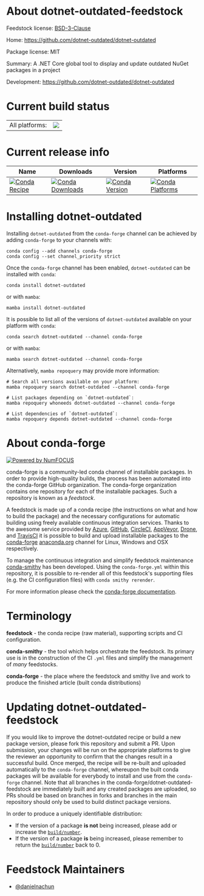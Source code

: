 About dotnet-outdated-feedstock
===============================

Feedstock license: [BSD-3-Clause](https://github.com/conda-forge/dotnet-outdated-feedstock/blob/main/LICENSE.txt)

Home: https://github.com/dotnet-outdated/dotnet-outdated

Package license: MIT

Summary: A .NET Core global tool to display and update outdated NuGet packages in a project

Development: https://github.com/dotnet-outdated/dotnet-outdated

Current build status
====================


<table><tr><td>All platforms:</td>
    <td>
      <a href="https://dev.azure.com/conda-forge/feedstock-builds/_build/latest?definitionId=24110&branchName=main">
        <img src="https://dev.azure.com/conda-forge/feedstock-builds/_apis/build/status/dotnet-outdated-feedstock?branchName=main">
      </a>
    </td>
  </tr>
</table>

Current release info
====================

| Name | Downloads | Version | Platforms |
| --- | --- | --- | --- |
| [![Conda Recipe](https://img.shields.io/badge/recipe-dotnet--outdated-green.svg)](https://anaconda.org/conda-forge/dotnet-outdated) | [![Conda Downloads](https://img.shields.io/conda/dn/conda-forge/dotnet-outdated.svg)](https://anaconda.org/conda-forge/dotnet-outdated) | [![Conda Version](https://img.shields.io/conda/vn/conda-forge/dotnet-outdated.svg)](https://anaconda.org/conda-forge/dotnet-outdated) | [![Conda Platforms](https://img.shields.io/conda/pn/conda-forge/dotnet-outdated.svg)](https://anaconda.org/conda-forge/dotnet-outdated) |

Installing dotnet-outdated
==========================

Installing `dotnet-outdated` from the `conda-forge` channel can be achieved by adding `conda-forge` to your channels with:

```
conda config --add channels conda-forge
conda config --set channel_priority strict
```

Once the `conda-forge` channel has been enabled, `dotnet-outdated` can be installed with `conda`:

```
conda install dotnet-outdated
```

or with `mamba`:

```
mamba install dotnet-outdated
```

It is possible to list all of the versions of `dotnet-outdated` available on your platform with `conda`:

```
conda search dotnet-outdated --channel conda-forge
```

or with `mamba`:

```
mamba search dotnet-outdated --channel conda-forge
```

Alternatively, `mamba repoquery` may provide more information:

```
# Search all versions available on your platform:
mamba repoquery search dotnet-outdated --channel conda-forge

# List packages depending on `dotnet-outdated`:
mamba repoquery whoneeds dotnet-outdated --channel conda-forge

# List dependencies of `dotnet-outdated`:
mamba repoquery depends dotnet-outdated --channel conda-forge
```


About conda-forge
=================

[![Powered by
NumFOCUS](https://img.shields.io/badge/powered%20by-NumFOCUS-orange.svg?style=flat&colorA=E1523D&colorB=007D8A)](https://numfocus.org)

conda-forge is a community-led conda channel of installable packages.
In order to provide high-quality builds, the process has been automated into the
conda-forge GitHub organization. The conda-forge organization contains one repository
for each of the installable packages. Such a repository is known as a *feedstock*.

A feedstock is made up of a conda recipe (the instructions on what and how to build
the package) and the necessary configurations for automatic building using freely
available continuous integration services. Thanks to the awesome service provided by
[Azure](https://azure.microsoft.com/en-us/services/devops/), [GitHub](https://github.com/),
[CircleCI](https://circleci.com/), [AppVeyor](https://www.appveyor.com/),
[Drone](https://cloud.drone.io/welcome), and [TravisCI](https://travis-ci.com/)
it is possible to build and upload installable packages to the
[conda-forge](https://anaconda.org/conda-forge) [anaconda.org](https://anaconda.org/)
channel for Linux, Windows and OSX respectively.

To manage the continuous integration and simplify feedstock maintenance
[conda-smithy](https://github.com/conda-forge/conda-smithy) has been developed.
Using the ``conda-forge.yml`` within this repository, it is possible to re-render all of
this feedstock's supporting files (e.g. the CI configuration files) with ``conda smithy rerender``.

For more information please check the [conda-forge documentation](https://conda-forge.org/docs/).

Terminology
===========

**feedstock** - the conda recipe (raw material), supporting scripts and CI configuration.

**conda-smithy** - the tool which helps orchestrate the feedstock.
                   Its primary use is in the construction of the CI ``.yml`` files
                   and simplify the management of *many* feedstocks.

**conda-forge** - the place where the feedstock and smithy live and work to
                  produce the finished article (built conda distributions)


Updating dotnet-outdated-feedstock
==================================

If you would like to improve the dotnet-outdated recipe or build a new
package version, please fork this repository and submit a PR. Upon submission,
your changes will be run on the appropriate platforms to give the reviewer an
opportunity to confirm that the changes result in a successful build. Once
merged, the recipe will be re-built and uploaded automatically to the
`conda-forge` channel, whereupon the built conda packages will be available for
everybody to install and use from the `conda-forge` channel.
Note that all branches in the conda-forge/dotnet-outdated-feedstock are
immediately built and any created packages are uploaded, so PRs should be based
on branches in forks and branches in the main repository should only be used to
build distinct package versions.

In order to produce a uniquely identifiable distribution:
 * If the version of a package **is not** being increased, please add or increase
   the [``build/number``](https://docs.conda.io/projects/conda-build/en/latest/resources/define-metadata.html#build-number-and-string).
 * If the version of a package **is** being increased, please remember to return
   the [``build/number``](https://docs.conda.io/projects/conda-build/en/latest/resources/define-metadata.html#build-number-and-string)
   back to 0.

Feedstock Maintainers
=====================

* [@danielnachun](https://github.com/danielnachun/)

